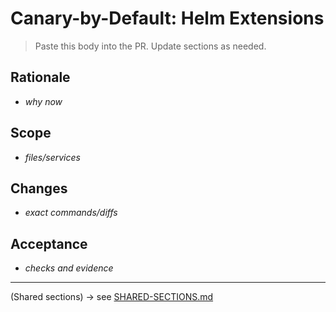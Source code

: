 # Canary-by-Default: Helm Extensions

> Paste this body into the PR. Update sections as needed.

## Rationale
- _why now_

## Scope
- _files/services_

## Changes
- _exact commands/diffs_

## Acceptance
- _checks and evidence_

---

(Shared sections) → see [SHARED-SECTIONS.md](./SHARED-SECTIONS.md)

